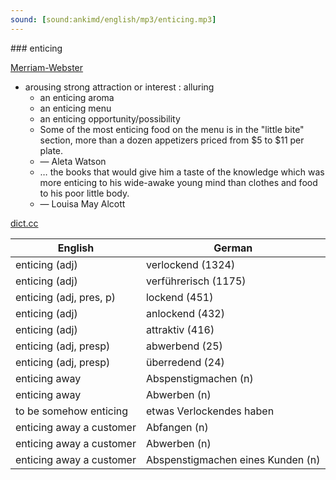 ```yaml
---
sound: [sound:ankimd/english/mp3/enticing.mp3]
---
```


\### enticing

[Merriam-Webster](https://www.merriam-webster.com/dictionary/enticing)

- arousing strong attraction or interest : alluring
    - an enticing aroma
    - an enticing menu
    - an enticing opportunity/possibility
    - Some of the most enticing food on the menu is in the "little bite" section, more than a dozen appetizers priced from $5 to $11 per plate.
    - — Aleta Watson
    - … the books that would give him a taste of the knowledge which was more enticing to his wide-awake young mind than clothes and food to his poor little body.
    - — Louisa May Alcott

[dict.cc](https://www.dict.cc/enticing)

| English        | German       |
| -------------- | ------------ |
| enticing (adj) | verlockend (1324) |
| enticing (adj) | verführerisch (1175) |
| enticing (adj, pres, p) | lockend (451) |
| enticing (adj) | anlockend (432) |
| enticing (adj) | attraktiv (416) |
| enticing (adj, presp) | abwerbend (25) |
| enticing (adj, presp) | überredend (24) |
| enticing away | Abspenstigmachen (n) |
| enticing away | Abwerben (n) |
| to be somehow enticing | etwas Verlockendes haben |
| enticing away a customer | Abfangen (n) |
| enticing away a customer | Abwerben (n) |
| enticing away a customer | Abspenstigmachen eines Kunden (n) |
